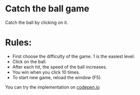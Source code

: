 # Catch the ball game
Catch the ball by clicking on it.

# Rules:
 - First choose the difficulty of the game. 1 is the easiest level.
 - Click on the ball.   
 - After each hit, the speed of the ball increases.   
 - You win when you click 10 times.   
 - To start new game, reload the window (F5).  

You can try the implementation on [codepen.io](https://codepen.io/anar_agaev/pen/VwwbEzE "You can play Catch the ball on codepen.io") 

